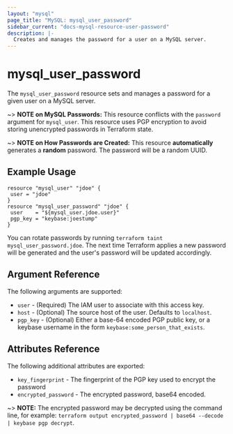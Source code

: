 ```yaml
---
layout: "mysql"
page_title: "MySQL: mysql_user_password"
sidebar_current: "docs-mysql-resource-user-password"
description: |-
  Creates and manages the password for a user on a MySQL server.
---
```

# mysql_user_password

The `mysql_user_password` resource sets and manages a password for a given 
user on a MySQL server.

~> **NOTE on MySQL Passwords:** This resource conflicts with the `password` 
   argument for `mysql_user`. This resource uses PGP encryption to avoid 
   storing unencrypted passwords in Terraform state.
   
~> **NOTE on How Passwords are Created:** This resource **automatically**
   generates a **random** password. The password will be a random UUID.

## Example Usage

 ```hcl
resource "mysql_user" "jdoe" {
  user = "jdoe"
}
 resource "mysql_user_password" "jdoe" {
  user    = "${mysql_user.jdoe.user}"
  pgp_key = "keybase:joestump"
}
```

You can rotate passwords by running `terraform taint mysql_user_password.jdoe`. 
The next time Terraform applies a new password will be generated and the user's
password will be updated accordingly.

## Argument Reference
The following arguments are supported:

* `user` - (Required) The IAM user to associate with this access key.
* `host` - (Optional) The source host of the user. Defaults to `localhost`.
* `pgp_key` - (Optional) Either a base-64 encoded PGP public key, or a keybase username in the form `keybase:some_person_that_exists`.

## Attributes Reference

The following additional attributes are exported:

* `key_fingerprint` - The fingerprint of the PGP key used to encrypt the password 
* `encrypted_password` - The encrypted password, base64 encoded.

~> **NOTE:** The encrypted password may be decrypted using the command line,
   for example: `terraform output encrypted_password | base64 --decode | keybase pgp decrypt`.
